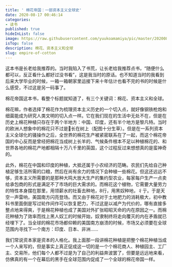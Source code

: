 ```yaml
---
title: ' 棉花帝国：一部资本主义全球史'
date: 2020-08-17 00:46:14
categories:
- 读书
published: true
hideInList: false
image: https://raw.githubusercontent.com/yuukoamamiya/pic/master/20200816173314.jpg
isTop: false
description: 棉花、资本主义和全球 
slug: empire-of-cotton
---
```

这本书是长老给我推荐的。当时我陷入了书荒，让长老给我推荐点书，“随便什么都可以，反正看什么都好过没书看”，这是我当时的原话。也不知道当时的我看到后来大学毕业的时候，一箱一箱朝家里运接下来十年估计也看不完的书的时候是什么感受，不过这是另一码事了。

<!-- more -->

棉花帝国这本书，看整个标题就知道了，有三个关键词：棉花、资本主义和全球。

棉花嘛，作者选择了棉花作为梳理资本主义历史的一个切入点，就好像钢铁枪炮和细菌能成为研究人类文明的切入点一样。它在我们现在的生活中无处不在，但是在历史上棉花种植只存在于两个半地方：中国、印度，还有半个地方是黎凡特。当时的欧洲人想象中的棉花只不过是🐏长在树上（配图十分生草）。但是在一系列资本主义全球化的骚操作之后，全世界的棉花生产被紧密联系在了一起，而这个棉花帝国的中心反而是曾经把棉花当成树上长羊的、气候条件根本不足以种植棉花的、和世界各地的棉花产地都相隔十万八千里的英国，这个过程反过来想想真的是蛮神奇的。

此外，棉花在中国和印度的种植，大抵还属于小农经济的范畴。农民们先给自己种植足够生活所需的口粮，然后在尚有余力的情况下会种植一些棉花。但这还远远不够，资本主义所需要的是那种大鸣大放大生产的集约型农业，每家每户生产一点卖给承包商的形式是满足不了市场的巨大需求的。而棉花这个植物，它需要大量劳力的特性本身摆在那里，用领薪水的社畜去种地，8行，用黑奴种地，彳亍。于是天空一声雷响，美国南方闪亮登场。而又由于棉花对于土地肥力的消耗极大，初中教科书里面倒是写过轮作间作可以恢复肥力，不过这是以减产为代价的，哪有直接多整点地来得爽，于是棉花种植也成了美国对外扩张昭昭天命的内在原因之一。而棉花种植为了效率而找上黑人奴工的时候开始，奴隶制终将走向覆灭的内在矛盾就已经埋下了。当全球的棉花市场都仰赖的美国南方崩溃的时候，市场又必须要在全球范围内寻找下一个南方：印度、日本、非洲……

我们常说资本家是资本的人格化。我上面那一段讲棉花种植是把整个棉花种植当成一个人来写的，但是事实上真正促成这一切的是一个个棉花商人、种植园主、工厂主、交易所，他们每个人都不过是为了自己的利益奔波罢了，但要是远远地来看，仿佛真的有一个在幕后的黑手在全球范围内促成了一个全球的棉花帝国一样。
